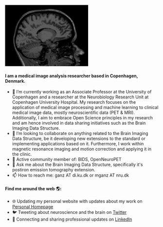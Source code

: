 
<img src="/sagittal.jpg"  height="200" />

#### I am a medical image analysis researcher based in Copenhagen, Denmark.

- 🔭 I’m currently working as an Associate Professor at the University of Copenhagen and a researcher at the Neurobiology Research Unit at Copenhagen University Hospital. My research focuses on the application of medical image processing and machine learning to clinical medical image data, mostly neuroscientific data (PET & MRI). Additionally, I aim to embrace Open Science principles in my research and am hence involved in data sharing initiatives such as the Brain Imaging Data Structure.
- 👯 I’m looking to collaborate on anything related to the Brain Imaging Data Structure, be it developing new extensions to the standard or implementing applications based on it. Furthermore, I work within magnetic resonance imaging and motion correction and applying it in the clinic.
- 💅 Active community member of: BIDS, OpenNeuroPET
- 💬 Ask me about the Brain Imaging Data Structure, specifically it's postiron emission tomography extension.
- 📫 How to reach me: ganz AT di.ku.dk or mganz AT nru.dk

#### Find me around the web 🌎:
- 🌐 Updating my personal website with updates about my work on <a href="https://sites.google.com/view/melanieganz">Personal Homepage</a>
- 🐦 Tweeting about neuroscience and the brain on <a href="https://twitter.com/melanieganzben1/">Twitter</a>
- 💼 Connecting and sharing professional updates on <a href="https://www.linkedin.com/in/melanieganzbenjaminsen/">LinkedIn</a>



<!--
**melanieganz/melanieganz** is a ✨ _special_ ✨ repository because its `README.md` (this file) appears on your GitHub profile.

Here are some ideas to get you started:

- 🔭 I’m currently working on ...
- 🌱 I’m currently learning ...
- 👯 I’m looking to collaborate on ...
- 🤔 I’m looking for help with ...
- 💬 Ask me about ...
- 📫 How to reach me: ...
- 😄 Pronouns: ...
- ⚡ Fun fact: ...
-->
